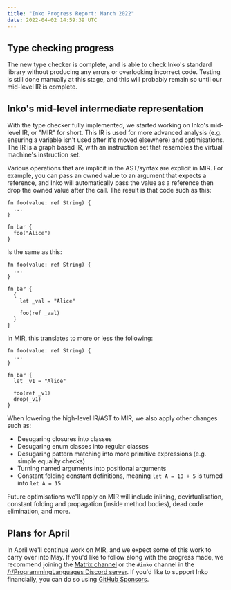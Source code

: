 ```yaml
---
title: "Inko Progress Report: March 2022"
date: 2022-04-02 14:59:39 UTC
---
```


## Type checking progress

The new type checker is complete, and is able to check Inko's standard library
without producing any errors or overlooking incorrect code. Testing is still
done manually at this stage, and this will probably remain so until our
mid-level IR is complete.

## Inko's mid-level intermediate representation

With the type checker fully implemented, we started working on Inko's mid-level
IR, or "MIR" for short. This IR is used for more advanced analysis (e.g.
ensuring a variable isn't used after it's moved elsewhere) and optimisations.
The IR is a graph based IR, with an instruction set that resembles the virtual
machine's instruction set.

Various operations that are implicit in the AST/syntax are explicit in MIR. For
example, you can pass an owned value to an argument that expects a reference,
and Inko will automatically pass the value as a reference then drop the owned
value after the call. The result is that code such as this:

```inko
fn foo(value: ref String) {
  ...
}

fn bar {
  foo("Alice")
}
```

Is the same as this:

```inko
fn foo(value: ref String) {
  ...
}

fn bar {
  {
    let _val = "Alice"

    foo(ref _val)
  }
}
```

In MIR, this translates to more or less the following:

```inko
fn foo(value: ref String) {
  ...
}

fn bar {
  let _v1 = "Alice"

  foo(ref _v1)
  drop(_v1)
}
```

When lowering the high-level IR/AST to MIR, we also apply other changes such as:

- Desugaring closures into classes
- Desugaring enum classes into regular classes
- Desugaring pattern matching into more primitive expressions (e.g. simple
  equality checks)
- Turning named arguments into positional arguments
- Constant folding constant definitions, meaning `let A = 10 + 5` is turned into
  `let A = 15`

Future optimisations we'll apply on MIR will include inlining, devirtualisation,
constant folding and propagation (inside method bodies), dead code elimination,
and more.

## Plans for April

In April we'll continue work on MIR, and we expect some of this work to carry
over into May. If you'd like to follow along with the progress made, we
recommend joining the [Matrix
channel](https://matrix.to/#/#inko-lang:matrix.org) or the `#inko` channel in
the [/r/ProgrammingLanguages Discord server](https://discord.gg/yqWzmkV). If
you'd like to support Inko financially, you can do so using [GitHub
Sponsors](https://github.com/sponsors/YorickPeterse).
